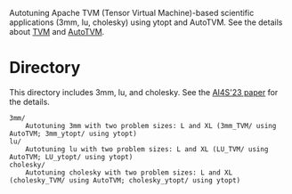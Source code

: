 Autotuning Apache TVM (Tensor Virtual Machine)-based scientific applications (3mm, lu, cholesky)
using ytopt and AutoTVM. See the details about [TVM](https://tvm.apache.org) and [AutoTVM](https://tvm.apache.org/docs/how_to/tune_with_autotvm/index.html).

# Directory

This directory includes 3mm, lu, and cholesky. See the [AI4S'23 paper](https://arxiv.org/pdf/2309.07235.pdf) for the details.

```
3mm/
    Autotuning 3mm with two problem sizes: L and XL (3mm_TVM/ using AutoTVM; 3mm_ytopt/ using ytopt)
lu/
    Autotuning lu with two problem sizes: L and XL (LU_TVM/ using AutoTVM; LU_ytopt/ using ytopt)
cholesky/
    Autotuning cholesky with two problem sizes: L and XL (cholesky_TVM/ using AutoTVM; cholesky_ytopt/ using ytopt)
```

